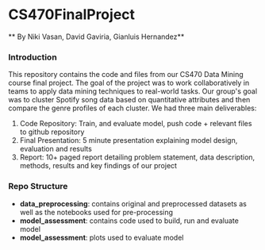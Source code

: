 # CS470FinalProject
** By Niki Vasan, David Gaviria, Gianluis Hernandez**

### Introduction
This repository contains the code and files from our CS470 Data Mining course final project. The goal of the project was to work collaboratively in teams to apply data mining techniques to real-world tasks. Our group's goal was to cluster Spotify song data based on quantitative attributes and then compare the genre profiles of each cluster. We had three main deliverables:
1. Code Repository: Train, and evaluate model, push code + relevant files to github repository 
2. Final Presentation: 5 minute presentation explaining model design, evaluation and results
3. Report: 10+ paged report detailing problem statement, data description, methods, results and key findings of our project

### Repo Structure
* **data_preprocessing**: contains original and preprocessed datasets as well as the notebooks used for pre-processing
* **model_assessment**: contains code used to build, run and evaluate model
* **model_assessment**: plots used to evaluate model
